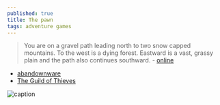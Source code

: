 ```yaml
---
published: true
title: The pawn
tags: adventure games
---
```

> You are on a gravel path leading north to two snow capped mountains. To the west is a dying forest. Eastward is a vast, grassy plain and the path also continues southward. - [online](https://msmemorial.if-legends.org/games.htm/pawn.php)

- [abandownware](https://www.abandonware-france.org/ltf_abandon/ltf_jeu.php?id=3598)
- [The Guild of Thieves](https://www.abandonware-france.org/ltf_abandon/ltf_jeu.php?id=2461)

![caption](https://cdn.nivoli.com/adventuregamers/images/screenshots/16570/pawn_07.png)
